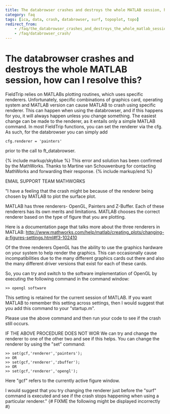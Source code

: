 ```yaml
---
title: The databrowser crashes and destroys the whole MATLAB session, how can I resolve this?
category: faq
tags: [ica, data, crash, databrowser, surf, topoplot, topo]
redirect_from:
    - /faq/the_databrowser_crashes_and_destroys_the_whole_matlab_session_how_can_i_resolve_this/
    - /faq/databrowser_crash/
---
```


# The databrowser crashes and destroys the whole MATLAB session, how can I resolve this?

FieldTrip relies on MATLABs plotting routines, which uses specific renderers. Unfortunately, specific combinations of graphics card, operating system and MATLAB version can cause MATLAB to crash using specific renderer. This can happen when using the databrowser, and if this happens for you, it will always happen unless you change something. The easiest change can be made to the renderer, as it entails only a simple MATLAB command. In most FieldTrip functions, you can set the renderer via the cfg. As such, for the databrowser you can simply add

    cfg.renderer = 'painters'

prior to the call to ft_databrowser.

{% include markup/skyblue %}
This error and solution has been confirmed by the MathWorks. Thanks to Martine van Schouwenburg for contacting MathWorks and forwarding their response.
{% include markup/end %}

EMAIL SUPPORT TEAM MATHWORKS

"I have a feeling that the crash might be because of the renderer being
chosen by MATLAB to plot the surface plot.

MATLAB has three renderers- OpenGL, Painters and Z-Buffer. Each of these
renderers has its own merits and limitations. MATLAB chooses the correct
renderer based on the type of figure that you are plotting.

Here is a documentation page that talks more about the three renderers in MATLAB:
<http://www.mathworks.com/help/matlab/creating_plots/changing-a-figures-settings.html#f3-102410>

Of the three renderers OpenGL has the ability to use the graphics hardware
on your system to help render the graphics. This can occasionally cause
incompatibilities due to the many different graphics cards out there and
also the many different driver versions that exist for each of these cards.

So, you can try and switch to the software implementation of OpenGL by
executing the following command in the command window:

    >> opengl software

This setting is retained for the current session of MATLAB. If you want
MATLAB to remember this setting across settings, then I would suggest that
you add this command to your "startup.m".

Please use the above command and then run your code to see if the crash
still occurs.

IF THE ABOVE PROCEDURE DOES NOT WOR
We can try and change the renderer to one of the other two and see if this
helps. You can change the renderer by using the "set" command:

    >> set(gcf,'renderer','painters');
    >> OR
    >> set(gcf,'renderer','zbuffer');
    >> OR
    >> set(gcf,'renderer','opengl');

Here "gcf" refers to the currently active figure window.

I would suggest that you try changing the renderer just before the "surf"
command is executed and see if the crash stops happening when using a
particular renderer."
{# FIXME the following might be displayed incorrectly #}
